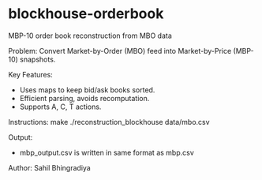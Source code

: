 # blockhouse-orderbook
MBP-10 order book reconstruction from MBO data

Problem:
Convert Market-by-Order (MBO) feed into Market-by-Price (MBP-10) snapshots.

Key Features:
- Uses maps to keep bid/ask books sorted.
- Efficient parsing, avoids recomputation.
- Supports A, C, T actions.

Instructions:
make
./reconstruction_blockhouse data/mbo.csv

Output:
- mbp_output.csv is written in same format as mbp.csv

Author:
Sahil Bhingradiya
